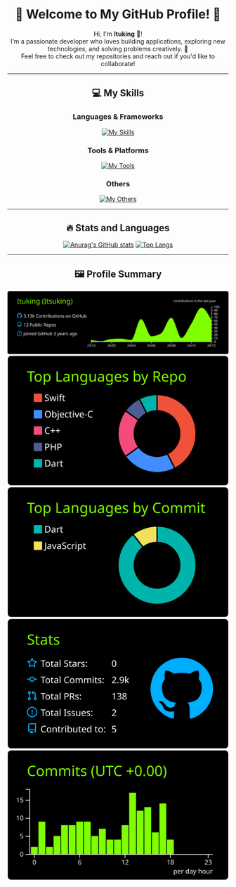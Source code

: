<div align="center">

# 🌟 Welcome to My GitHub Profile! 🌟

Hi, I'm **Ituking** 👋!  
I’m a passionate developer who loves building applications, exploring new technologies, and solving problems creatively. 🚀  
Feel free to check out my repositories and reach out if you'd like to collaborate!

---

## 💻 My Skills

<div align="center">

### Languages & Frameworks
[![My Skills](https://skillicons.dev/icons?i=dart,flutter,&perline=5)](https://skillicons.dev)

### Tools & Platforms
[![My Tools](https://skillicons.dev/icons?i=firebase,git,github,vscode,postman&perline=5)](https://skillicons.dev)

### Others
[![My Others](https://skillicons.dev/icons?i=linux,powershell,figma&perline=4)](https://skillicons.dev)

</div>

---

## 🔥 Stats and Languages

[![Anurag's GitHub stats](https://github-readme-stats-ituking-git-master-itukings-projects.vercel.app/api?username=Ituking&show=reviews,discussions_started,discussions_answered,prs_merged,prs_merged_percentage&show_icons=true&theme=tokyonight&count_private=true&cache_seconds=21600)](https://github.com/anuraghazra/github-readme-stats)
[![Top Langs](https://github-readme-stats-ituking-git-master-itukings-projects.vercel.app/api/top-langs/?username=Ituking&theme=tokyonight&layout=donut-vertical&count_private=true)](https://github.com/anuraghazra/github-readme-stats)

---

## 🖼️ Profile Summary

[![](https://raw.githubusercontent.com/Ituking/Ituking/main/profile-summary-card-output/chartreuse_dark/0-profile-details.svg)](https://github.com/vn7n24fzkq/github-profile-summary-cards)
[![](https://raw.githubusercontent.com/Ituking/Ituking/main/profile-summary-card-output/chartreuse_dark/1-repos-per-language.svg)](https://github.com/vn7n24fzkq/github-profile-summary-cards)
[![](https://raw.githubusercontent.com/Ituking/Ituking/main/profile-summary-card-output/chartreuse_dark/2-most-commit-language.svg)](https://github.com/vn7n24fzkq/github-profile-summary-cards)
[![](https://raw.githubusercontent.com/Ituking/Ituking/main/profile-summary-card-output/chartreuse_dark/3-stats.svg)](https://github.com/vn7n24fzkq/github-profile-summary-cards)
[![](https://raw.githubusercontent.com/Ituking/Ituking/main/profile-summary-card-output/chartreuse_dark/4-productive-time.svg)](https://github.com/vn7n24fzkq/github-profile-summary-cards)

</div>
